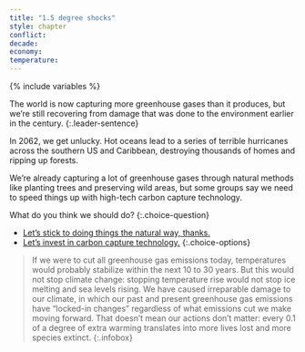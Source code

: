 ```yaml
---
title: "1.5 degree shocks"
style: chapter
conflict: 
decade: 
economy: 
temperature: 
---
```


{% include variables %}


The world is now capturing more greenhouse gases than it produces, but we’re still recovering from damage that was done to the environment earlier in the century.
{:.leader-sentence}

In 2062, we get unlucky. Hot oceans lead to a series of terrible hurricanes across the southern US and Caribbean, destroying thousands of homes and ripping up forests.

We’re already capturing a lot of greenhouse gases through natural methods like planting trees and preserving wild areas, but some groups say we need to speed things up with high-tech carbon capture technology.

What do you think we should do?
{:.choice-question}

- [Let’s stick to doing things the natural way, thanks.](chapter_eco-mitigation.html)
- [Let’s invest in carbon capture technology.](chapter_high-tech-1-5-mitigation.html)
{:.choice-options}

> If we were to cut all greenhouse gas emissions today, temperatures would probably stabilize within the next 10 to 30 years. But this would not stop climate change: stopping temperature rise would not stop ice melting and sea levels rising. We have caused irreparable damage to our climate, in which our past and present greenhouse gas emissions have “locked-in changes” regardless of what emissions cut we make moving forward. That doesn’t mean our actions don’t matter: every 0.1 of a degree of extra warming translates into more lives lost and more species extinct.
{:.infobox}
